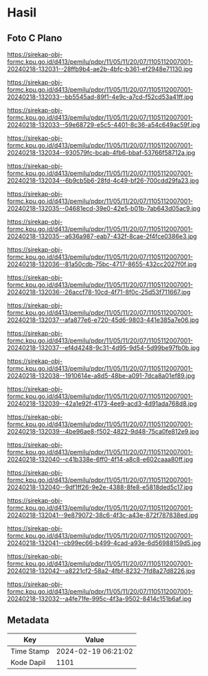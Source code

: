 # Hasil

## Foto C Plano

https://sirekap-obj-formc.kpu.go.id/d413/pemilu/pdpr/11/05/11/20/07/1105112007001-20240218-132031--28ffb9b4-ae2b-4bfc-b361-ef2948e71130.jpg

https://sirekap-obj-formc.kpu.go.id/d413/pemilu/pdpr/11/05/11/20/07/1105112007001-20240218-132033--bb5545ad-89f1-4e9c-a7cd-f52cd53a41ff.jpg

https://sirekap-obj-formc.kpu.go.id/d413/pemilu/pdpr/11/05/11/20/07/1105112007001-20240218-132033--59e68729-e5c5-4401-8c36-a54c649ac59f.jpg

https://sirekap-obj-formc.kpu.go.id/d413/pemilu/pdpr/11/05/11/20/07/1105112007001-20240218-132034--930579fc-bcab-4fb6-bbaf-53766f58712a.jpg

https://sirekap-obj-formc.kpu.go.id/d413/pemilu/pdpr/11/05/11/20/07/1105112007001-20240218-132034--6b9cb5b6-28fd-4c49-bf26-700cdd29fa23.jpg

https://sirekap-obj-formc.kpu.go.id/d413/pemilu/pdpr/11/05/11/20/07/1105112007001-20240218-132035--04681ecd-39e0-42e5-b01b-7ab643d05ac9.jpg

https://sirekap-obj-formc.kpu.go.id/d413/pemilu/pdpr/11/05/11/20/07/1105112007001-20240218-132035--a636a987-eab7-432f-8cae-2f4fce0386e3.jpg

https://sirekap-obj-formc.kpu.go.id/d413/pemilu/pdpr/11/05/11/20/07/1105112007001-20240218-132036--81a50cdb-75bc-4717-8655-432cc2027f0f.jpg

https://sirekap-obj-formc.kpu.go.id/d413/pemilu/pdpr/11/05/11/20/07/1105112007001-20240218-132036--26accf78-10cd-4f71-8f0c-25d53f711667.jpg

https://sirekap-obj-formc.kpu.go.id/d413/pemilu/pdpr/11/05/11/20/07/1105112007001-20240218-132037--afa877e6-e720-45d6-9803-441e385a7e06.jpg

https://sirekap-obj-formc.kpu.go.id/d413/pemilu/pdpr/11/05/11/20/07/1105112007001-20240218-132037--ef4d4248-9c31-4d95-9d54-5d99be97fb0b.jpg

https://sirekap-obj-formc.kpu.go.id/d413/pemilu/pdpr/11/05/11/20/07/1105112007001-20240218-132038--1910614e-a8d5-48be-a091-7dca8a01ef89.jpg

https://sirekap-obj-formc.kpu.go.id/d413/pemilu/pdpr/11/05/11/20/07/1105112007001-20240218-132039--42a1e92f-4173-4ee9-acd3-4d91ada768d8.jpg

https://sirekap-obj-formc.kpu.go.id/d413/pemilu/pdpr/11/05/11/20/07/1105112007001-20240218-132039--4be96ae8-f502-4822-9d48-75ca0fe812e9.jpg

https://sirekap-obj-formc.kpu.go.id/d413/pemilu/pdpr/11/05/11/20/07/1105112007001-20240218-132040--c41b338e-6ff0-4f14-a8c8-e602caaa80ff.jpg

https://sirekap-obj-formc.kpu.go.id/d413/pemilu/pdpr/11/05/11/20/07/1105112007001-20240218-132040--9df1ff26-9e2e-4388-8fe8-e5818ded5c17.jpg

https://sirekap-obj-formc.kpu.go.id/d413/pemilu/pdpr/11/05/11/20/07/1105112007001-20240218-132041--9e879072-38c6-4f3c-a43e-872f787838ed.jpg

https://sirekap-obj-formc.kpu.go.id/d413/pemilu/pdpr/11/05/11/20/07/1105112007001-20240218-132041--cb99ec66-b499-4cad-a93e-6d56988159d5.jpg

https://sirekap-obj-formc.kpu.go.id/d413/pemilu/pdpr/11/05/11/20/07/1105112007001-20240218-132042--a8221cf2-58a2-4fbf-8232-7fd8a27d8226.jpg

https://sirekap-obj-formc.kpu.go.id/d413/pemilu/pdpr/11/05/11/20/07/1105112007001-20240218-132032--a4fe71fe-995c-4f3a-9502-8414c151b6af.jpg


## Metadata

| Key        | Value               |
| ---------- | ------------------- |
| Time Stamp | 2024-02-19 06:21:02 |
| Kode Dapil | 1101                |



